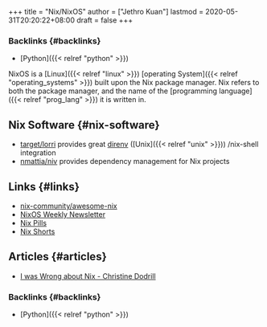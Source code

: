 +++
title = "Nix/NixOS"
author = ["Jethro Kuan"]
lastmod = 2020-05-31T20:20:22+08:00
draft = false
+++

### Backlinks {#backlinks}

- [Python]({{< relref "python" >}})

NixOS is a [Linux]({{< relref "linux" >}}) [operating System]({{< relref "operating_systems" >}}) built upon the Nix package manager. Nix
refers to both the package manager, and the name of the [programming
language]({{< relref "prog_lang" >}}) it is written in.

## Nix Software {#nix-software}

- [target/lorri](https://github.com/target/lorri) provides great [direnv](https://direnv.net/) ([Unix]({{< relref "unix" >}})) /nix-shell integration
- [nmattia/niv](https://github.com/nmattia/niv) provides dependency management for Nix projects

## Links {#links}

- [nix-community/awesome-nix](https://github.com/nix-community/awesome-nix)
- [NixOS Weekly Newsletter](https://weekly.nixos.org/)
- [Nix Pills](https://nixos.org/nixos/nix-pills/)
- [Nix Shorts](https://github.com/justinwoo/nix-shorts)

## Articles {#articles}

- [I was Wrong about Nix - Christine Dodrill](https://christine.website/blog/i-was-wrong-about-nix-2020-02-10)

### Backlinks {#backlinks}

- [Python]({{< relref "python" >}})
